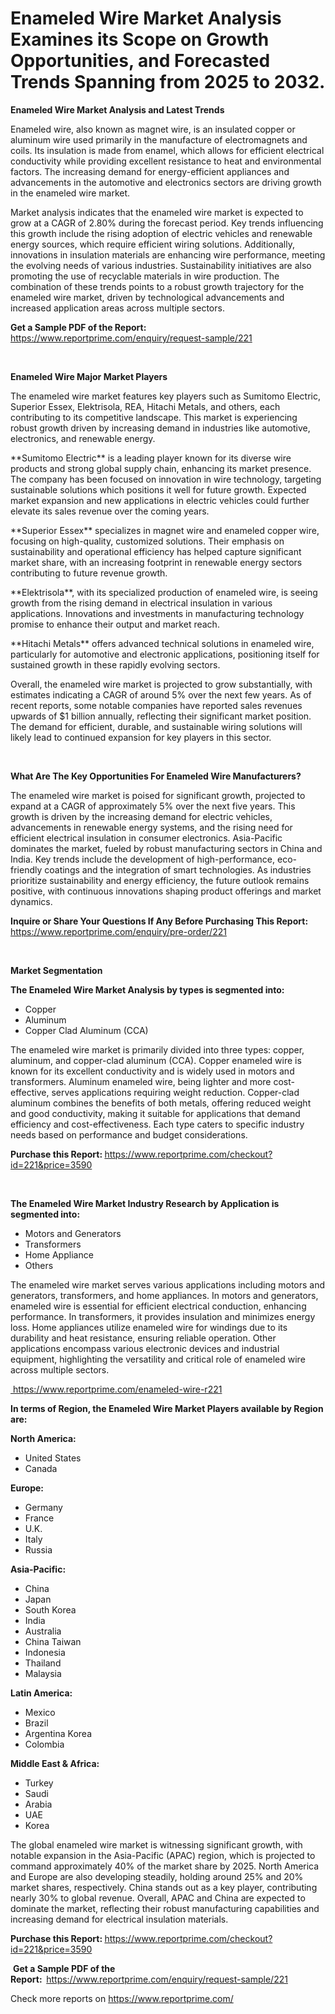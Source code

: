 <p><h1>Enameled Wire Market Analysis Examines its Scope on Growth Opportunities, and Forecasted Trends Spanning from 2025 to 2032.</h1></p><p><strong>Enameled Wire Market Analysis and Latest Trends</strong></p>
<p><p>Enameled wire, also known as magnet wire, is an insulated copper or aluminum wire used primarily in the manufacture of electromagnets and coils. Its insulation is made from enamel, which allows for efficient electrical conductivity while providing excellent resistance to heat and environmental factors. The increasing demand for energy-efficient appliances and advancements in the automotive and electronics sectors are driving growth in the enameled wire market.</p><p>Market analysis indicates that the enameled wire market is expected to grow at a CAGR of 2.80% during the forecast period. Key trends influencing this growth include the rising adoption of electric vehicles and renewable energy sources, which require efficient wiring solutions. Additionally, innovations in insulation materials are enhancing wire performance, meeting the evolving needs of various industries. Sustainability initiatives are also promoting the use of recyclable materials in wire production. The combination of these trends points to a robust growth trajectory for the enameled wire market, driven by technological advancements and increased application areas across multiple sectors.</p></p>
<p><strong>Get a Sample PDF of the Report:&nbsp;</strong> <a href="https://www.reportprime.com/enquiry/request-sample/221?utm_campaign=2463&utm_medium=2&utm_source=Github&utm_content=ia&utm_term=18032025&utm_id=enameled-wire">https://www.reportprime.com/enquiry/request-sample/221</a></p>
<p>&nbsp;</p>
<p><strong>Enameled Wire Major Market Players</strong></p>
<p><p>The enameled wire market features key players such as Sumitomo Electric, Superior Essex, Elektrisola, REA, Hitachi Metals, and others, each contributing to its competitive landscape. This market is experiencing robust growth driven by increasing demand in industries like automotive, electronics, and renewable energy.</p><p>**Sumitomo Electric** is a leading player known for its diverse wire products and strong global supply chain, enhancing its market presence. The company has been focused on innovation in wire technology, targeting sustainable solutions which positions it well for future growth. Expected market expansion and new applications in electric vehicles could further elevate its sales revenue over the coming years.</p><p>**Superior Essex** specializes in magnet wire and enameled copper wire, focusing on high-quality, customized solutions. Their emphasis on sustainability and operational efficiency has helped capture significant market share, with an increasing footprint in renewable energy sectors contributing to future revenue growth.</p><p>**Elektrisola**, with its specialized production of enameled wire, is seeing growth from the rising demand in electrical insulation in various applications. Innovations and investments in manufacturing technology promise to enhance their output and market reach.</p><p>**Hitachi Metals** offers advanced technical solutions in enameled wire, particularly for automotive and electronic applications, positioning itself for sustained growth in these rapidly evolving sectors.</p><p>Overall, the enameled wire market is projected to grow substantially, with estimates indicating a CAGR of around 5% over the next few years. As of recent reports, some notable companies have reported sales revenues upwards of $1 billion annually, reflecting their significant market position. The demand for efficient, durable, and sustainable wiring solutions will likely lead to continued expansion for key players in this sector.</p></p>
<p>&nbsp;</p>
<p><strong>What Are The Key Opportunities For Enameled Wire Manufacturers?</strong></p>
<p><p>The enameled wire market is poised for significant growth, projected to expand at a CAGR of approximately 5% over the next five years. This growth is driven by the increasing demand for electric vehicles, advancements in renewable energy systems, and the rising need for efficient electrical insulation in consumer electronics. Asia-Pacific dominates the market, fueled by robust manufacturing sectors in China and India. Key trends include the development of high-performance, eco-friendly coatings and the integration of smart technologies. As industries prioritize sustainability and energy efficiency, the future outlook remains positive, with continuous innovations shaping product offerings and market dynamics.</p></p>
<p><strong>Inquire or Share Your Questions If Any Before Purchasing This Report:</strong> <a href="https://www.reportprime.com/enquiry/pre-order/221?utm_campaign=2463&utm_medium=2&utm_source=Github&utm_content=ia&utm_term=18032025&utm_id=enameled-wire">https://www.reportprime.com/enquiry/pre-order/221</a></p>
<p>&nbsp;</p>
<p><strong>Market Segmentation</strong></p>
<p><strong>The Enameled Wire Market Analysis by types is segmented into:</strong></p>
<p><ul><li>Copper</li><li>Aluminum</li><li>Copper Clad Aluminum (CCA)</li></ul></p>
<p><p>The enameled wire market is primarily divided into three types: copper, aluminum, and copper-clad aluminum (CCA). Copper enameled wire is known for its excellent conductivity and is widely used in motors and transformers. Aluminum enameled wire, being lighter and more cost-effective, serves applications requiring weight reduction. Copper-clad aluminum combines the benefits of both metals, offering reduced weight and good conductivity, making it suitable for applications that demand efficiency and cost-effectiveness. Each type caters to specific industry needs based on performance and budget considerations.</p></p>
<p><strong>Purchase this Report:&nbsp;</strong><a href="https://www.reportprime.com/checkout?id=221&price=3590&utm_campaign=2463&utm_medium=2&utm_source=Github&utm_content=ia&utm_term=18032025&utm_id=enameled-wire">https://www.reportprime.com/checkout?id=221&price=3590</a></p>
<p>&nbsp;</p>
<p><strong>The Enameled Wire Market Industry Research by Application is segmented into:</strong></p>
<p><ul><li>Motors and Generators</li><li>Transformers</li><li>Home Appliance</li><li>Others</li></ul></p>
<p><p>The enameled wire market serves various applications including motors and generators, transformers, and home appliances. In motors and generators, enameled wire is essential for efficient electrical conduction, enhancing performance. In transformers, it provides insulation and minimizes energy loss. Home appliances utilize enameled wire for windings due to its durability and heat resistance, ensuring reliable operation. Other applications encompass various electronic devices and industrial equipment, highlighting the versatility and critical role of enameled wire across multiple sectors.</p></p>
<p><a href="https://www.reportprime.com/enameled-wire-r221?utm_campaign=2463&utm_medium=2&utm_source=Github&utm_content=ia&utm_term=18032025&utm_id=enameled-wire">&nbsp;https://www.reportprime.com/enameled-wire-r221</a></p>
<p><strong>In terms of Region, the Enameled Wire Market Players available by Region are:</strong></p>
<p>
    <p> <strong> North America: </strong>
        <ul>
            <li>United States</li>
            <li>Canada</li>
        </ul>
        </p> 
    <p> <strong> Europe: </strong>
        <ul>
            <li>Germany</li>
            <li>France</li>
            <li>U.K.</li>
            <li>Italy</li>
            <li>Russia</li>
        </ul>
        </p> 
    <p> <strong> Asia-Pacific: </strong>
        <ul>
            <li>China</li>
            <li>Japan</li>
            <li>South Korea</li>
            <li>India</li>
            <li>Australia</li>
            <li>China Taiwan</li>
            <li>Indonesia</li>
            <li>Thailand</li>
            <li>Malaysia</li>
        </ul>
        </p> 
    <p> <strong> Latin America: </strong>
        <ul>
            <li>Mexico</li>
            <li>Brazil</li>
            <li>Argentina Korea</li>
            <li>Colombia</li>
        </ul>
        </p> 
    <p> <strong> Middle East & Africa: </strong>
        <ul>
            <li>Turkey</li>
            <li>Saudi</li>
            <li>Arabia</li>
            <li>UAE</li>
            <li>Korea</li>
        </ul>
    </p>
    </p>
<p><p>The global enameled wire market is witnessing significant growth, with notable expansion in the Asia-Pacific (APAC) region, which is projected to command approximately 40% of the market share by 2025. North America and Europe are also developing steadily, holding around 25% and 20% market shares, respectively. China stands out as a key player, contributing nearly 30% to global revenue. Overall, APAC and China are expected to dominate the market, reflecting their robust manufacturing capabilities and increasing demand for electrical insulation materials.</p></p>
<p><strong>Purchase this Report: </strong><a href="https://www.reportprime.com/checkout?id=221&price=3590&utm_campaign=2463&utm_medium=2&utm_source=Github&utm_content=ia&utm_term=18032025&utm_id=enameled-wire">https://www.reportprime.com/checkout?id=221&price=3590</a></p>
<p>&nbsp;<strong>Get a Sample PDF of the Report:&nbsp;&nbsp;</strong><a href="https://www.reportprime.com/enquiry/request-sample/221?utm_campaign=2463&utm_medium=2&utm_source=Github&utm_content=ia&utm_term=18032025&utm_id=enameled-wire">https://www.reportprime.com/enquiry/request-sample/221</a></p>
<p><strong></strong></p>
<p>Check more reports on <a href="https://www.reportprime.com/?utm_campaign=2463&utm_medium=2&utm_source=Github&utm_content=ia&utm_term=18032025&utm_id=enameled-wire">https://www.reportprime.com/</a></p>